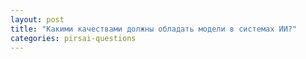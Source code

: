 ```yaml
---
layout: post
title: "Какими качествами должны обладать модели в системах ИИ?"
categories: pirsai-questions
---
```


